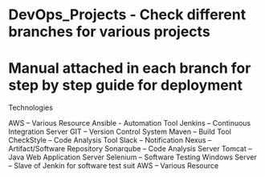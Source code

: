 # DevOps_Projects - Check different branches for various projects 
# Manual attached in each branch for step by step guide for deployment

Technologies

AWS – Various Resource
Ansible - Automation Tool
Jenkins – Continuous Integration Server
GIT – Version Control System
Maven – Build Tool
CheckStyle – Code Analysis Tool
Slack – Notification
Nexus – Artifact/Software Repository
Sonarqube – Code Analysis Server
Tomcat – Java Web Application Server
Selenium – Software Testing
Windows Server – Slave of Jenkin for software test suit
AWS – Various Resource
